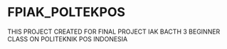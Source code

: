 # FPIAK_POLTEKPOS

THIS PROJECT CREATED FOR FINAL PROJECT IAK BACTH 3 BEGINNER CLASS ON POLITEKNIK POS INDONESIA
